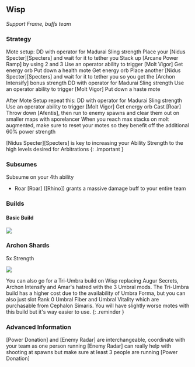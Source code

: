 
## Wisp
*Support Frame, buffs team*

### Strategy
Mote setup:
DD with operator for Madurai Sling strength
Place your [Nidus Specter][Specters] and wait for it to tether you 
Stack up [Arcane Power Ramp] by using 2 and 3
Use an operator ability to trigger [Molt Vigor]
Get energy orb
Put down a health mote
Get energy orb
Place another [Nidus Specter][Specters] and wait for it to tether you so you get the [Archon Intensify] bonus strength
DD with operator for Madurai Sling strength
Use an operator ability to trigger [Molt Vigor]
Put down a haste mote

After Mote Setup repeat this:
DD with operator for Madurai Sling strength
Use an operator ability to trigger [Molt Vigor]
Get energy orb
Cast [Roar]
Throw down [Afentis], then run to enemy spawns and clear them out on smaller maps with sporelancer
When you reach max stacks on molt augmented, make sure to reset your motes so they benefit off the additional 60% power strength

[Nidus Specter][Specters] is key to increasing your Ability Strength to the high levels desired for Arbitrations
{: .important }

### Subsumes
Subsume on your 4th ability 
* Roar
[Roar] ([Rhino]) grants a massive damage buff to your entire team

### Builds
#### Basic Build
![](media/builds_wisp.png)

### Archon Shards

5x Strength

![](media/shards_wisp.png)

You can also go for a Tri-Umbra build on Wisp replacing Augur Secrets, Archon Intensify and Amar's hatred with the 3 Umbral mods.
The Tri-Umbra  build has a higher cost due to the availability of Umbra Forma, but you can also just slot Rank 0 Umbral Fiber and Umbral Vitality which are purchasable from Cephalon Simaris.
You will have slightly worse motes with this build but it's way easier to use.
{: .reminder }

### Advanced Information
[Power Donation] and [Enemy Radar] are interchangeable, coordinate with your team as one person running [Enemy Radar] can really help with shooting at spawns but make sure at least 3 people are running [Power Donation]